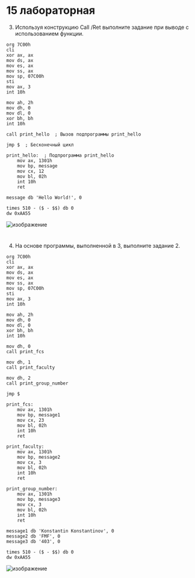 # 15 лабораторная

3. Используя конструкцию Call /Ret выполните задание при выводе с использованием функции.
```
org 7C00h
cli
xor ax, ax
mov ds, ax
mov es, ax
mov ss, ax
mov sp, 07C00h
sti
mov ax, 3
int 10h

mov ah, 2h
mov dh, 0
mov dl, 0
xor bh, bh
int 10h

call print_hello  ; Вызов подпрограммы print_hello

jmp $  ; Бесконечный цикл

print_hello:  ; Подпрограмма print_hello
    mov ax, 1301h
    mov bp, message
    mov cx, 12
    mov bl, 02h
    int 10h
    ret

message db 'Hello World!', 0

times 510 - ($ - $$) db 0
dw 0xAA55
```

![изображение](https://github.com/tarioma/ASM/assets/125894838/b47db49d-d69f-4127-a600-42b9612794e0)

#
4. На основе программы, выполненной в 3, выполните задание 2.
```
org 7C00h
cli
xor ax, ax
mov ds, ax
mov es, ax
mov ss, ax
mov sp, 07C00h
sti
mov ax, 3
int 10h

mov ah, 2h
mov dh, 0
mov dl, 0
xor bh, bh
int 10h

mov dh, 0
call print_fcs

mov dh, 1
call print_faculty

mov dh, 2
call print_group_number

jmp $

print_fcs:
    mov ax, 1301h
    mov bp, message1
    mov cx, 23
    mov bl, 02h
    int 10h
    ret

print_faculty:
    mov ax, 1301h
    mov bp, message2
    mov cx, 3
    mov bl, 02h
    int 10h
    ret

print_group_number:
    mov ax, 1301h
    mov bp, message3
    mov cx, 3
    mov bl, 02h
    int 10h
    ret

message1 db 'Konstantin Konstantinov', 0
message2 db 'FMF', 0
message3 db '403', 0

times 510 - ($ - $$) db 0
dw 0xAA55
```

![изображение](https://github.com/tarioma/ASM/assets/125894838/0fb30954-d61a-4063-9698-0b0cbc10b393)
